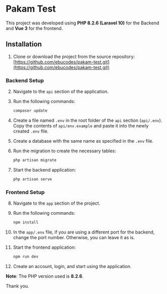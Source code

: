 # Pakam Test

This project was developed using **PHP 8.2.6 (Laravel 10)** for the Backend and **Vue 3** for the frontend.

## Installation

1. Clone or download the project from the source repository: [https://github.com/ebucodes/pakam-test.git](https://github.com/ebucodes/pakam-test.git)

### Backend Setup

2. Navigate to the `api` section of the application.

3. Run the following commands:
    ```bash
    composer update
    ```

4. Create a file named `.env` in the root folder of the `api` section (`api/.env`). Copy the contents of `api/env.example` and paste it into the newly created `.env` file.

5. Create a database with the same name as specified in the `.env` file.

6. Run the migration to create the necessary tables:
    ```bash
    php artisan migrate
    ```

7. Start the backend application:
    ```bash
    php artisan serve
    ```

### Frontend Setup

8. Navigate to the `app` section of the project.

9. Run the following commands:
    ```bash
    npm install
    ```

10. In the `app/.env` file, if you are using a different port for the backend, change the port number. Otherwise, you can leave it as is.

11. Start the frontend application:
    ```bash
    npm run dev
    ```

12. Create an account, login, and start using the application.

**Note**: The PHP version used is **8.2.6**.

Thank you.
